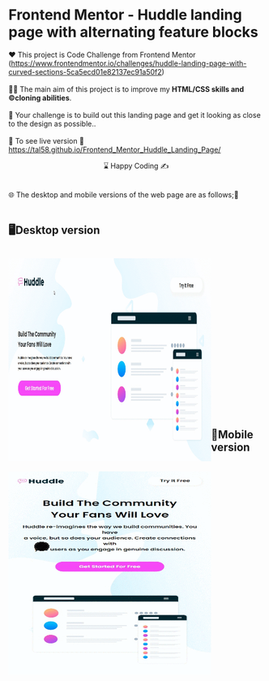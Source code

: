 # Frontend Mentor - Huddle landing page with alternating feature blocks

❤️ This project is Code Challenge from Frontend Mentor (https://www.frontendmentor.io/challenges/huddle-landing-page-with-curved-sections-5ca5ecd01e82137ec91a50f2)
<br>
<br>
👨‍💻 The main aim of this project is to improve my <b>HTML/CSS skills and ©️cloning abilities</b>.
<br><br>
🎯 Your challenge is to build out this landing page and get it looking as close to the design as possible..
<br><br>
🔗 To see live version 🎯https://tal58.github.io/Frontend_Mentor_Huddle_Landing_Page/
<br>
<center> ⌛ Happy Coding  ✍ </center>
<br><br>
🌐 The desktop and mobile versions of the web page are as follows;🧭
<br><br>

## 🖥️Desktop version
<br>
<img src="images/desktopversion.gif" width="400" height="400" align="left" alt="desktop_version">
<br>
<br>
<br>
<br>
<br>
<br>
<br>
<br>
<br>
<br><br><br><br><br><br><br><br><br>

## 📱Mobile version
<br>
<img src="images/mobileversion.gif" width="400" height="400" align="left" alt="mobile_version">

